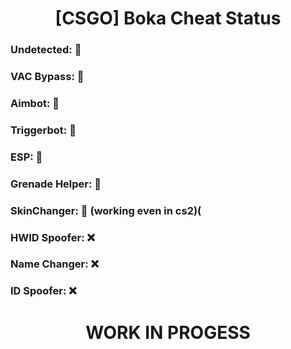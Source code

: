 <h1 align="center">[CSGO] Boka Cheat Status</h1>
<h3 align="left">Undetected: 💚</h3>
<h3 align="left">VAC Bypass: 💚</h3>
<h3 align="left">Aimbot: 💚</h3>
<h3 align="left">Triggerbot: 💚</h3>
<h3 align="left">ESP: 💚</h3>
<h3 align="left">Grenade Helper: 💚</h3>
<h3 align="left">SkinChanger: 💚 (working even in cs2)(</h3>
<h3 align="left">HWID Spoofer: ❌</h3>
<h3 align="left">Name Changer: ❌</h3>
<h3 align="left">ID Spoofer: ❌</h3>

<p align="left">
</p>

<h1 align="center">WORK IN PROGESS</h1>
